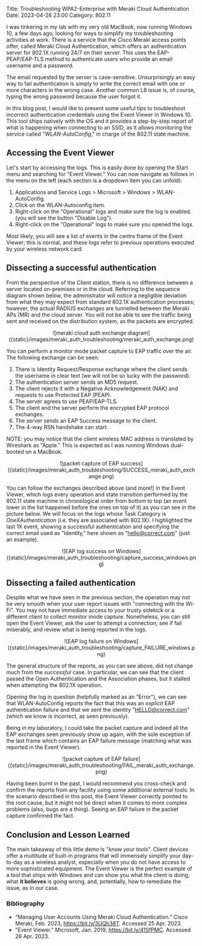 Title: Troubleshooting WPA2-Enterprise with Meraki Cloud Authentication
Date: 2023-04-26 23:00
Category: 802.11

<!-- write an introduction -->
I was tinkering in my lab with my very old MacBook, now running Windows 10, 
a few days ago, looking for ways to simplify my troubleshooting activities at work.
There is a service that the Cisco Meraki access points offer, called Meraki 
Cloud Authentication, which offers an authentication server for 802.1X running
24/7 on their server. This uses the EAP-PEAP/EAP-TLS method to authenticate
users who provide an email username and a password. 

The email requested by the server is case-sensitive. Unsurprisingly an easy way 
to fail authentication is simply to write the correct email with one or more 
characters in the wrong case. Another common L8 issue is, of course, typing the
wrong password because the user forgot it.

In this blog post, I would like to present some useful tips to troubleshoot
incorrect authentication credentials using the Event Viewer in Windows 10.
This tool ships natively with the OS and it provides a step-by-step report of
what is happening when connecting to an SSID, as it allows monitoring 
the service called "_WLAN-AutoConfig_," in charge of the 802.11 state machine.

## Accessing the Event Viewer

Let's start by accessing the logs. This is easily done by opening
the Start menu and searching for "Event Viewer." 
You can now navigate as follows in the menu on the left (each section is a 
dropdown item you can unfold):

1. Applications and Service Logs  > Microsoft > Windows > WLAN-AutoConfig.
2. Click on the WLAN-Autoconfig item.
3. Right-click on the "Operational" logs and make sure the log is enabled.
   (you will see the button "Disable Log").
4. Right-click on the "Operational" logs to make sure you opened the logs.

Most likely, you will see a list of events in the centre frame of the Event
Viewer; this is normal, and these logs refer to previous operations executed 
by your wireless network card.

## Dissecting a successful authentication

From the perspective of the Client station, there is no difference between a 
server located on-premises or in the cloud. Referring to the sequence diagram
shown below,
the administrator will notice a negligible deviation from what they may expect 
from standard 802.1X authentication processes; however, the actual RADIUS
exchanges are tunnelled between the Meraki APs (MR) and the cloud server.
You will not be able to see the traffic being sent and received on the 
distribution system, as the packets are encrypted.

<!-- exchange UML -->
<center>
    ![meraki cloud auth exchange diagram]({static}/images/meraki_auth_troubleshooting/meraki_auth_exchange.png)
</center>

You can perform a monitor mode packet capture to EAP traffic over the air.
The following exchange can be seen:

1. There is Identity Request/Response exchange where the client sends 
   the username in clear text (we will not be so lucky with the password).
2. The authentication server sends an MD5 request.
3. The client rejects it with a Negative Acknowledgement (NAK) and requests
   to use Protected EAP (PEAP).
4. The server agrees to use PEAP/EAP-TLS.
5. The client and the server perform the encrypted EAP protocol exchanges.
6. The server sends an EAP Success message to the client.
7. The 4-way RSN handshake can start.

NOTE: you may notice that the client wireless MAC address is translated by
Wireshark as "Apple." This is expected as I was running Windows dual-booted
on a MacBook.

<!-- packet capture success -->
<center>
    ![packet capture of EAP success]({static}/images/meraki_auth_troubleshooting/SUCCESS_meraki_auth_exchange.png)
</center>

You can follow the exchanges described above (and more!) in the Event Viewer,
which logs every operation and state transition performed by the 802.11 state 
machine in chronological order from bottom to top (an event lower in the list
happened before the ones on top of it) as you can see in the picture below. 
We will focus on the logs whose Task Category is _OneXAuthentication_ (i.e. 
they are associated with 802.1X). I highlighted the last 1X event, showing a 
successful authentication and specifying the correct email used as "Identity," 
here shown as "hello@correct.com" (just an example).

<!-- log success -->
<center>
    ![EAP log success on Windows]({static}/images/meraki_auth_troubleshooting/capture_success_windows.png)
</center>

## Dissecting a failed authentication

Despite what we have seen in the previous section, the operation may not
be very smooth when your user report issues with "connecting with the Wi-Fi".
You may not have immediate access to your trusty sidekick
or a different client to collect monitor mode capture. Nonetheless, you can
still open the Event Viewer, ask the user to attempt a connection, see if fail
miserably, and review what is being reported in the logs.

<!-- log failure -->
<center>
    ![EAP log failure on Windows]({static}/images/meraki_auth_troubleshooting/capture_FAILURE_windows.png)
</center>

The general structure of the reports, as you can see above, did not change much
from the _successful_ case. In particular, we can see that the client 
passed the Open Authentication and the Association phases, but it stalled
when attempting the 802.1X operation.

Opening the log in question (helpfully marked as an "Error"), we can see that
WLAN-AutoConfig reports the fact that this was an _explicit_ EAP authentication
failure and that we sent the identity "HELLO@correct.com" (which we know is 
incorrect, as seen previously).

Being in my laboratory, I could take the packet capture and indeed all the EAP 
exchanges seen previously show up again, with the sole exception of the last
frame which contains an EAP failure message (matching what was reported in the
Event Viewer).

<!-- packet capture failure -->
<center>
    ![packet capture of EAP failure]({static}/images/meraki_auth_troubleshooting/FAIL_meraki_auth_exchange.png)
</center>

Having been burnt in the past, I would recommend you cross-check and confirm the
reports from any facility using some additional external tools. In the scenario
described in this post, the Event Viewer correctly pointed to the root cause, 
but it might not be direct when it comes to more complex problems (also, bugs
are a thing). Seeing an EAP failure in the packet capture confirmed the fact.  

## Conclusion and Lesson Learned

The main takeaway of this little demo is "_know your tools_".
Client devices offer a multitude of built-in programs that will immensely 
simplify your day-to-day as a wireless analyst, especially when you do not 
have access to more sophisticated equipment. The Event Viewer is the perfect 
example of a tool that ships with Windows and can show you what the client
is doing, what **it believes** is going wrong, and, potentially, how to 
remediate the issue, as in our case.


### Bibliography
- “Managing User Accounts Using Meraki Cloud Authentication.” 
   Cisco Meraki, Feb. 2023, https://bit.ly/3UQh38T. Accessed 25 Apr. 2023.
- "Event Viewer." Microsoft, 
   Jan. 2019, https://bit.ly/41SfPMC. Accessed 26 Apr. 2023.